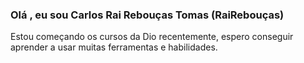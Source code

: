 ### Olá , eu sou Carlos Rai Rebouças Tomas (RaiRebouças)

Estou começando os cursos da Dio recentemente, espero conseguir aprender a usar muitas ferramentas e habilidades.
